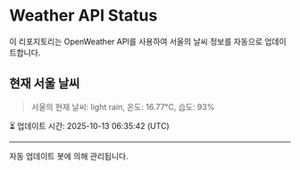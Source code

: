 
# Weather API Status

이 리포지토리는 OpenWeather API를 사용하여 서울의 날씨 정보를 자동으로 업데이트합니다.

## 현재 서울 날씨
> 서울의 현재 날씨: light rain, 온도: 16.77°C, 습도: 93%

⏳ 업데이트 시간: 2025-10-13 06:35:42 (UTC)

---
자동 업데이트 봇에 의해 관리됩니다.

